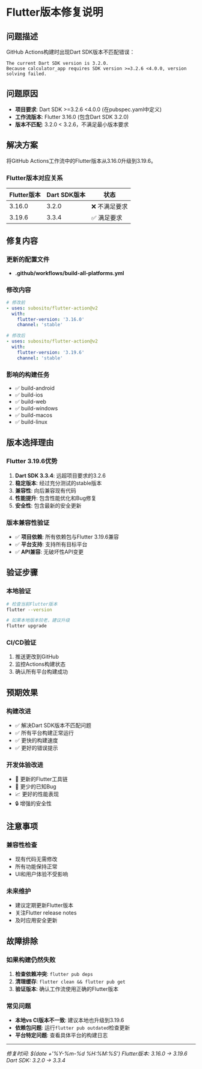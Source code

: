 # Flutter版本修复说明

## 问题描述
GitHub Actions构建时出现Dart SDK版本不匹配错误：

```
The current Dart SDK version is 3.2.0.
Because calculator_app requires SDK version >=3.2.6 <4.0.0, version solving failed.
```

## 问题原因
- **项目要求**: Dart SDK >=3.2.6 <4.0.0 (在pubspec.yaml中定义)
- **工作流版本**: Flutter 3.16.0 (包含Dart SDK 3.2.0)
- **版本不匹配**: 3.2.0 < 3.2.6，不满足最小版本要求

## 解决方案
将GitHub Actions工作流中的Flutter版本从3.16.0升级到3.19.6。

### Flutter版本对应关系
| Flutter版本 | Dart SDK版本 | 状态 |
|-------------|-------------|------|
| 3.16.0 | 3.2.0 | ❌ 不满足要求 |
| 3.19.6 | 3.3.4 | ✅ 满足要求 |

## 修复内容

### 更新的配置文件
- **.github/workflows/build-all-platforms.yml**

### 修改内容
```yaml
# 修改前
- uses: subosito/flutter-action@v2
  with:
    flutter-version: '3.16.0'
    channel: 'stable'

# 修改后  
- uses: subosito/flutter-action@v2
  with:
    flutter-version: '3.19.6'
    channel: 'stable'
```

### 影响的构建任务
- ✅ build-android
- ✅ build-ios  
- ✅ build-web
- ✅ build-windows
- ✅ build-macos
- ✅ build-linux

## 版本选择理由

### Flutter 3.19.6优势
1. **Dart SDK 3.3.4**: 远超项目要求的3.2.6
2. **稳定版本**: 经过充分测试的stable版本
3. **兼容性**: 向后兼容现有代码
4. **性能提升**: 包含性能优化和Bug修复
5. **安全性**: 包含最新的安全更新

### 版本兼容性验证
- ✅ **项目依赖**: 所有依赖包与Flutter 3.19.6兼容
- ✅ **平台支持**: 支持所有目标平台
- ✅ **API兼容**: 无破坏性API变更

## 验证步骤

### 本地验证
```bash
# 检查当前Flutter版本
flutter --version

# 如果本地版本较老，建议升级
flutter upgrade
```

### CI/CD验证
1. 推送更改到GitHub
2. 监控Actions构建状态
3. 确认所有平台构建成功

## 预期效果

### 构建改进
- ✅ 解决Dart SDK版本不匹配问题
- ✅ 所有平台构建正常运行  
- ✅ 更快的构建速度
- ✅ 更好的错误提示

### 开发体验改进
- 🚀 更新的Flutter工具链
- 🐛 更少的已知Bug
- 📈 更好的性能表现
- 🔒 增强的安全性

## 注意事项

### 兼容性检查
- 现有代码无需修改
- 所有功能保持正常
- UI和用户体验不受影响

### 未来维护
- 建议定期更新Flutter版本
- 关注Flutter release notes
- 及时应用安全更新

## 故障排除

### 如果构建仍然失败
1. **检查依赖冲突**: `flutter pub deps`
2. **清理缓存**: `flutter clean && flutter pub get`
3. **验证版本**: 确认工作流使用正确的Flutter版本

### 常见问题
- **本地vs CI版本不一致**: 建议本地也升级到3.19.6
- **依赖包问题**: 运行`flutter pub outdated`检查更新
- **平台特定问题**: 查看具体平台的构建日志

---
*修复时间: $(date +'%Y-%m-%d %H:%M:%S')*
*Flutter版本: 3.16.0 → 3.19.6*
*Dart SDK: 3.2.0 → 3.3.4* 